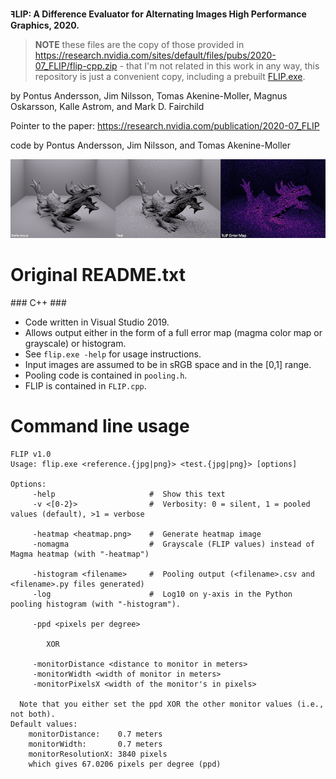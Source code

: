 **ꟻLIP: A Difference Evaluator for Alternating Images
High Performance Graphics, 2020.**

> **NOTE** these files are the copy of those provided in https://research.nvidia.com/sites/default/files/pubs/2020-07_FLIP/flip-cpp.zip - that I'm not related in this work in any way, this repository is just a convenient copy, including a prebuilt [FLIP.exe](https://github.com/rotoglup/nvidia-flip-cpp/releases).

by Pontus Andersson, Jim Nilsson, Tomas Akenine-Moller, Magnus Oskarsson, Kalle Astrom, and Mark D. Fairchild

Pointer to the paper: https://research.nvidia.com/publication/2020-07_FLIP

code by Pontus Andersson, Jim Nilsson, and Tomas Akenine-Moller

![Example image](README.png)

# Original README.txt

\#\#\# C++ \#\#\#

- Code written in Visual Studio 2019.
- Allows output either in the form of a full error map (magma color map or grayscale) or histogram.
- See `flip.exe -help` for usage instructions.
- Input images are assumed to be in sRGB space and in the [0,1] range.
- Pooling code is contained in `pooling.h`.
- FLIP is contained in `FLIP.cpp`.

# Command line usage

```
FLIP v1.0
Usage: flip.exe <reference.{jpg|png}> <test.{jpg|png}> [options]

Options:
     -help                     #  Show this text
     -v <[0-2}>                #  Verbosity: 0 = silent, 1 = pooled values (default), >1 = verbose

     -heatmap <heatmap.png>    #  Generate heatmap image
     -nomagma                  #  Grayscale (FLIP values) instead of Magma heatmap (with "-heatmap")

     -histogram <filename>     #  Pooling output (<filename>.csv and <filename>.py files generated)
     -log                      #  Log10 on y-axis in the Python pooling histogram (with "-histogram").

     -ppd <pixels per degree>

        XOR

     -monitorDistance <distance to monitor in meters>
     -monitorWidth <width of monitor in meters>
     -monitorPixelsX <width of the monitor's in pixels>

  Note that you either set the ppd XOR the other monitor values (i.e., not both).
Default values:
    monitorDistance:    0.7 meters
    monitorWidth:       0.7 meters
    monitorResolutionX: 3840 pixels
    which gives 67.0206 pixels per degree (ppd)
```
